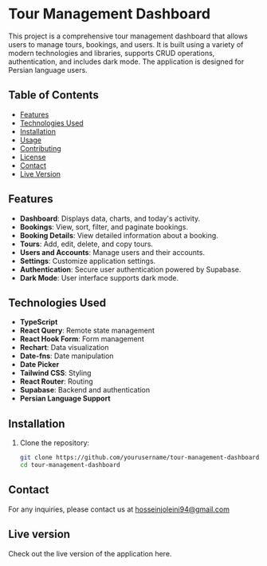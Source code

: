 # Tour Management Dashboard

This project is a comprehensive tour management dashboard that allows users to manage tours, bookings, and users. It is built using a variety of modern technologies and libraries, supports CRUD operations, authentication, and includes dark mode. The application is designed for Persian language users.

## Table of Contents

- [Features](#features)
- [Technologies Used](#technologies-used)
- [Installation](#installation)
- [Usage](#usage)
- [Contributing](#contributing)
- [License](#license)
- [Contact](#contact)
- [Live Version](#live-version)

## Features

- **Dashboard**: Displays data, charts, and today's activity.
- **Bookings**: View, sort, filter, and paginate bookings.
- **Booking Details**: View detailed information about a booking.
- **Tours**: Add, edit, delete, and copy tours.
- **Users and Accounts**: Manage users and their accounts.
- **Settings**: Customize application settings.
- **Authentication**: Secure user authentication powered by Supabase.
- **Dark Mode**: User interface supports dark mode.

## Technologies Used

- **TypeScript**
- **React Query**: Remote state management
- **React Hook Form**: Form management
- **Rechart**: Data visualization
- **Date-fns**: Date manipulation
- **Date Picker**
- **Tailwind CSS**: Styling
- **React Router**: Routing
- **Supabase**: Backend and authentication
- **Persian Language Support**

## Installation

1. Clone the repository:
   ```bash
   git clone https://github.com/yourusername/tour-management-dashboard.git
   cd tour-management-dashboard
   ```

## Contact

For any inquiries, please contact us at hosseinjoleini94@gmail.com

## Live version

Check out the live version of the application here.
